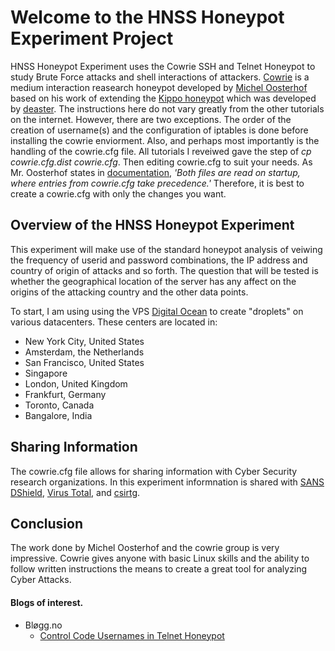 # Welcome to the HNSS Honeypot Experiment Project
HNSS Honeypot Experiment uses the Cowrie SSH and Telnet Honeypot to study Brute Force attacks and shell interactions of  attackers. [Cowrie](https://www.cowrie.org) is a medium interaction reasearch honeypot developed by [Michel Oosterhof](http://www.micheloosterhof.com/) based on his work of extending the [Kippo honeypot](http://en.wikipedia.org/wiki/Kippo) which was developed by [deaster](https://github.com/desaster).
The instructions here do not vary greatly from the other tutorials on the internet. However, there are two exceptions. The order of the creation of username(s) and the configuration of iptables is done before installing the cowrie enviorment. Also, and perhaps most importantly is the handling of the cowrie.cfg file. All tutorials I reveiwed gave the step of *cp cowrie.cfg.dist cowrie.cfg*. Then editing cowrie.cfg to suit your needs. As Mr. Oosterhof states in [documentation](https://cowrie.readthedocs.io/en/latest/INSTALL.html#step-5-install-configuration-file), *'Both files are read on startup, where entries from cowrie.cfg take precedence.'* Therefore, it is best to create a cowrie.cfg with only the changes you want. 

## Overview of the HNSS Honeypot Experiment
This experiment will make use of the standard honeypot analysis of veiwing the frequency of userid and password combinations, the IP address and country of origin of attacks and so forth. The question that will be  tested is whether the geographical location of the server has any affect on the origins of the attacking country and the other data points.

To start, I am using using the VPS [Digital Ocean](https://m.do.co/c/6de21b7fa280) to create "droplets" on various datacenters. These centers are located in:
- New York City, United States
- Amsterdam, the Netherlands
- San Francisco, United States
- Singapore
- London, United Kingdom
- Frankfurt, Germany
- Toronto, Canada
- Bangalore, India

## Sharing Information
The cowrie.cfg file allows for sharing information with Cyber Security research organizations. In this experiment informnation is shared with [SANS DShield](https://isc.sans.edu/ssh.html), [Virus Total](https://www.virustotal.com/), and [csirtg](https://csirtg.io).

## Conclusion
The work done by Michel Oosterhof and the cowrie group is very impressive. Cowrie gives anyone with basic Linux skills and the ability to follow written instructions the means to create a great tool for analyzing Cyber Attacks.

#### Blogs of interest.
- Bløgg.no
  - [Control Code Usernames in Telnet Honeypot](https://bløgg.no/2017/12/control-code-usernames-in-telnet-honeypot/)
